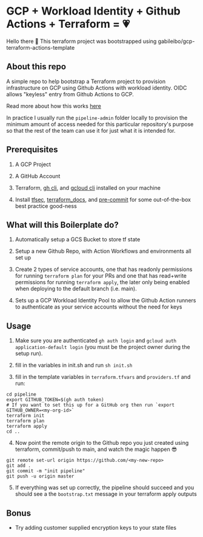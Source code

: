 # GCP + Workload Identity + Github Actions + Terraform = 💗

Hello there 👋 This terraform project was bootstrapped using gabileibo/gcp-terraform-actions-template

## About this repo

A simple repo to help bootstrap a Terraform project to provision infrastructure on GCP using Github Actions with workload identity. OIDC allows "keyless" entry from Github Actions to GCP.

Read more about how this works [here](https://cloud.google.com/blog/products/identity-security/enabling-keyless-authentication-from-github-actions)

In practice I usually run the `pipeline-admin` folder locally to provision the minimum amount of access needed for this particular repository's purpose so that the rest of the team can use it for just what it is intended for.

## Prerequisites

1. A GCP Project

2. A GitHub Account

3. Terraform, [gh cli](https://cli.github.com/), and [gcloud cli](https://cloud.google.com/sdk/gcloud#download_and_install_the) installed on your machine

4. Install [tfsec](https://aquasecurity.github.io/tfsec), [terraform_docs](https://terraform-docs.io/), and [pre-commit](https://pre-commit.com/) for some out-of-the-box best practice good-ness

## What will this Boilerplate do?

1. Automatically setup a GCS Bucket to store tf state

2. Setup a new Github Repo, with Action Workflows and environments all set up

3. Create 2 types of service accounts, one that has readonly permissions for running `terraform plan` for your PRs and one that has read+write permissions for running `terraform apply`, the later only being enabled when deploying to the default branch (i.e. main).

4. Sets up a GCP Workload Identity Pool to allow the Github Action runners to authenticate as your service accounts without the need for keys

## Usage

1. Make sure you are authenticated `gh auth login` and `gcloud auth application-default login` (you must be the project owner during the setup run).

2. fill in the variables in init.sh and run `sh init.sh`

3. fill in the template variables in `terraform.tfvars` and `providers.tf` and run:

```
cd pipeline
export GITHUB_TOKEN=$(gh auth token)
# If you want to set this up for a GitHub org then run `export GITHUB_OWNER=<my-org-id>`
terraform init
terraform plan
terraform apply
cd ..
```

4. Now point the remote origin to the Github repo you just created using terraform, commit/push to main, and watch the magic happen 😎

```
git remote set-url origin https://github.com/<my-new-repo>
git add .
git commit -m "init pipeline"
git push -u origin master
```

5. If everything was set up correctly, the pipeline should succeed and you should see a the `bootstrap.txt` message in your terraform apply outputs

## Bonus

- Try adding customer supplied encryption keys to your state files
